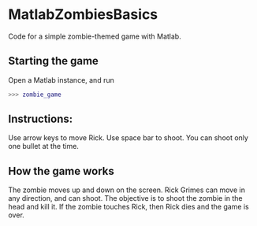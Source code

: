 # MatlabZombiesBasics

Code for a simple zombie-themed game with Matlab.

## Starting the game

Open a Matlab instance, and run 
```matlab
>>> zombie_game
```

## Instructions:

Use arrow keys to move Rick. Use space bar to shoot. You can shoot only one bullet at the time. 

## How the game works

The zombie moves up and down on the screen. Rick Grimes can move in any direction, and can shoot. The objective is to shoot the zombie in the head and kill it. If the zombie touches Rick, then Rick dies and the game is over. 


